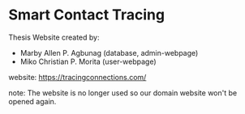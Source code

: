 # Smart Contact Tracing

Thesis Website created by:

- Marby Allen P. Agbunag (database, admin-webpage)
- Miko Christian P. Morita (user-webpage)

website:
https://tracingconnections.com/

note: The website is no longer used so our domain website won't be opened again.
